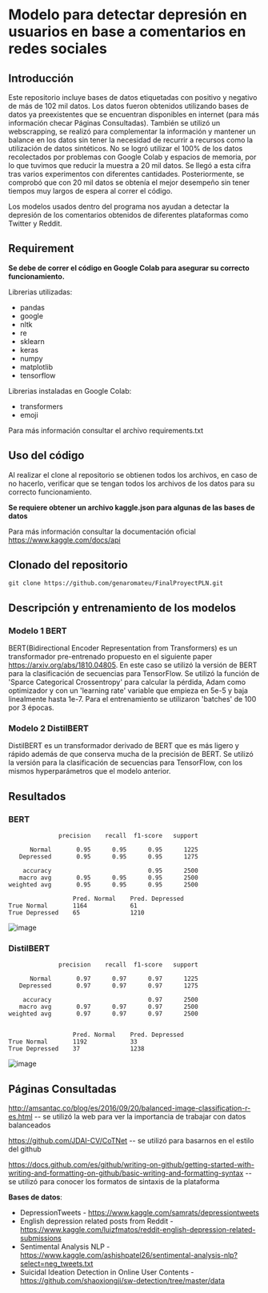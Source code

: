 # Modelo para detectar depresión en usuarios en base a comentarios en redes sociales
## Introducción
Este repositorio incluye bases de datos etiquetadas con positivo y negativo de más de 102 mil datos. Los datos fueron obtenidos utilizando bases de datos ya preexistentes que se encuentran disponibles en internet (para más información checar Páginas Consultadas). También se utilizó un webscrapping, se realizó para complementar la información y mantener un balance en los datos sin tener la necesidad de recurrir a recursos como la utilización de datos sintéticos. No se logró utilizar el 100% de los datos recolectados por problemas con Google Colab y espacios de memoria, por lo que tuvimos que reducir la muestra a 20 mil datos. Se llegó a esta cifra tras varios experimentos con diferentes cantidades. Posteriormente, se comprobó que con 20 mil datos se obtenía el mejor desempeño sin tener tiempos muy largos de espera al correr el código.

Los modelos usados dentro del programa nos ayudan a detectar la depresión de los comentarios obtenidos de diferentes plataformas como Twitter y Reddit.

## Requirement

**Se debe de correr el código en Google Colab para asegurar su correcto funcionamiento.**

Librerias utilizadas:
- pandas
- google
- nltk
- re
- sklearn
- keras
- numpy
- matplotlib
- tensorflow

Librerias instaladas en Google Colab:
- transformers
- emoji

Para más información consultar el archivo requirements.txt

## Uso del código

Al realizar el clone al repositorio se obtienen todos los archivos, en caso de no hacerlo, verificar que se tengan todos los archivos de los datos para su correcto funcionamiento.

**Se requiere obtener un archivo kaggle.json para algunas de las bases de datos**

Para más información consultar la documentación oficial https://www.kaggle.com/docs/api

## Clonado del repositorio
```
git clone https://github.com/genaromateu/FinalProyectPLN.git
```
## Descripción y entrenamiento de los modelos

### Modelo 1 BERT

BERT(Bidirectional Encoder Representation from Transformers) es un transformador pre-entrenado propuesto en el siguiente paper https://arxiv.org/abs/1810.04805. En este caso se utilizó la versión de BERT para la clasificación de secuencias para TensorFlow. Se utilizó la función de 'Sparce Categorical Crossentropy' para calcular la pérdida, Adam como optimizador y con un 'learning rate' variable que empieza en 5e-5 y baja linealmente hasta 1e-7. Para el entrenamiento se utilizaron 'batches' de 100 por 3 épocas.

### Modelo 2 DistilBERT

DistilBERT es un transformador derivado de BERT que es más ligero y rápido además de que conserva mucha de la precisión de BERT. Se utilizó la versión para la clasificación de secuencias para TensorFlow, con los mismos hyperparámetros que el modelo anterior.

## Resultados

### BERT

                  precision    recall  f1-score   support

          Normal       0.95      0.95      0.95      1225
       Depressed       0.95      0.95      0.95      1275

        accuracy                           0.95      2500
       macro avg       0.95      0.95      0.95      2500
    weighted avg       0.95      0.95      0.95      2500

                      Pred. Normal	  Pred. Depressed
    True Normal       1164	          61
    True Depressed	  65              1210
    
    
![image](https://user-images.githubusercontent.com/22597422/127587702-18dc116d-d16a-4727-b956-c3c7ac7740fe.png)


### DistilBERT

                  precision    recall  f1-score   support

          Normal       0.97      0.97      0.97      1225
       Depressed       0.97      0.97      0.97      1275

        accuracy                           0.97      2500
       macro avg       0.97      0.97      0.97      2500
    weighted avg       0.97      0.97      0.97      2500
    
    
                      Pred. Normal	  Pred. Depressed
    True Normal       1192	          33
    True Depressed	  37              1238



![image](https://user-images.githubusercontent.com/22597422/127587590-bbf56240-d4d8-43ea-8c01-3f5c73758f50.png)

## Páginas Consultadas

http://amsantac.co/blog/es/2016/09/20/balanced-image-classification-r-es.html -- se utilizó la web para ver la importancia de trabajar con datos balanceados

https://github.com/JDAI-CV/CoTNet -- se utilizó para basarnos en el estilo del github

https://docs.github.com/es/github/writing-on-github/getting-started-with-writing-and-formatting-on-github/basic-writing-and-formatting-syntax -- se utilizó para conocer los formatos de sintaxis de la plataforma

**Bases de datos**:
- DepressionTweets - https://www.kaggle.com/samrats/depressiontweets
- English depression related posts from Reddit - https://www.kaggle.com/luizfmatos/reddit-english-depression-related-submissions
- Sentimental Analysis NLP - https://www.kaggle.com/ashishpatel26/sentimental-analysis-nlp?select=neg_tweets.txt
- Suicidal Ideation Detection in Online User Contents - https://github.com/shaoxiongji/sw-detection/tree/master/data

